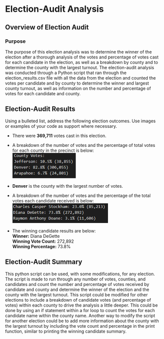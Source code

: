 # Election-Audit Analysis

## Overview of Election Audit
### Purpose
The purpose of this election analysis was to determine the winner of the election after a thorough analysis of the votes and percentage of votes cast for each candidate in the election, as well as a breakdown by county and to determine the county with the largest turnout. The election-audit analysis was conducted through a Python script that ran through the election_results.csv file with all the data from the election and counted the votes per candidate and by county to determine the winner and largest county turnout, as well as information on the number and percentage of votes for each candidate and county.

## Election-Audit Results
Using a bulleted list, address the following election outcomes. Use images or examples of your code as support where necessary.

* There were **369,711** votes cast in this election.
* A breakdown of the number of votes and the percentage of total votes for each county in the precinct is below: <br />
![county_votes](https://github.com/borkard/election_analysis/blob/main/county_votes.PNG)

* **Denver** is the county with the largest number of votes.
* A breakdown of the number of votes and the percentage of the total votes each candidate received is below: <br />
![candidate_results](https://github.com/borkard/election_analysis/blob/main/candidate_results.PNG)

* The winning candidate results are below:<br />
  **Winner:** Diana DeGette<br />
  **Winning Vote Count:** 272,892<br />
  **Winning Percentage:** 73.8%

## Election-Audit Summary
This python script can be used, with some modifications, for any election. The script is made to run through any number of votes, counties, and candidates and count the number and percentage of votes received by candidate and county and determine the winner of the election and the county with the largest turnout. This script could be modified for other elections to include a breakdown of candidate votes (and percentage of votes) within each county to drive the analysis a little deeper. This could be done by using an if statement within a for loop to count the votes for each candidate name within the county name. Another way to modify the script for another election could be to add more information about the county with the largest turnout by including the vote count and percentage in the print function, similar to printing the winning candidate summary.
